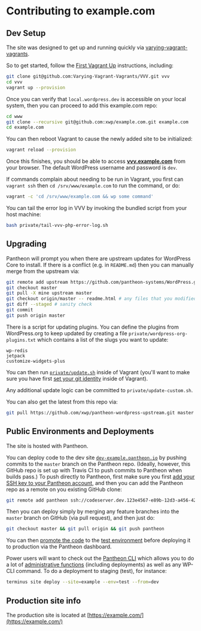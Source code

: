 # Contributing to example.com

## Dev Setup

The site was designed to get up and running quickly via [varying-vagrant-vagrants][2].

So to get started, follow the [First Vagrant Up][3] instructions, including:

```bash
git clone git@github.com:Varying-Vagrant-Vagrants/VVV.git vvv
cd vvv
vagrant up --provision
```

Once you can verify that `local.wordpress.dev` is accessible on your local system, then you can proceed to add this example.com repo:

```bash
cd www
git clone --recursive git@github.com:xwp/example.com.git example.com
cd example.com
```

You can then reboot Vagrant to cause the newly added site to be initialized:

```bash
vagrant reload --provision
```

Once this finishes, you should be able to access **[vvv.example.com](http://vvv.example.com/)** from your browser. The default WordPress username and password is `dev`.

If commands complain about needing to be run in Vagrant, you first can `vagrant ssh` then `cd /srv/www/example.com`
to run the command, or do:

```bash
vagrant -c 'cd /srv/www/example.com && wp some command'
```

You can tail the error log in VVV by invoking the bundled script from your host machine:

```bash
bash private/tail-vvv-php-error-log.sh
```

## Upgrading

Pantheon will prompt you when there are upstream updates for WordPress Core to install. If there is a conflict (e.g. in `README.md`) then you can manually merge from the upstream via:

```bash
git remote add upstream https://github.com/pantheon-systems/WordPress.git
git checkout master
git pull -X mine upstream master
git checkout origin/master -- readme.html # any files that you modified
git diff --staged # sanity check
git commit
git push origin master
```

There is a script for updating plugins. You can define the plugins from WordPress.org to keep updated by creating a file `private/wordpress-org-plugins.txt` which contains a list of the slugs you want to update:

```
wp-redis
jetpack
customize-widgets-plus
```

You can then run [`private/update.sh`](private/update.sh) inside of Vagrant (you'll want to make sure you have first [set your git identity](https://git-scm.com/book/en/v2/Getting-Started-First-Time-Git-Setup#Your-Identity) inside of Vagrant).

Any additional update logic can be committed to `private/update-custom.sh`.

You can also get the latest from this repo via:

```bash
git pull https://github.com/xwp/pantheon-wordpress-upstream.git master
```

## Public Environments and Deployments

The site is hosted with Pantheon.

You can deploy code to the dev site [`dev-example.pantheon.io`](http://dev-example.pantheon.io/) by pushing commits to the `master` branch on the Pantheon repo.
(Ideally, however, this GitHub repo is set up with Travis CI to push commits to Pantheon when builds pass.)
To push directly to Pantheon, first make sure you first [add your SSH key to your Pantheon account](https://pantheon.io/docs/articles/users/generating-ssh-keys/#add-the-key-to-your-pantheon-account), and then
you can add the Pantheon repo as a remote on you existing GitHub clone:

```bash
git remote add pantheon ssh://codeserver.dev.123e4567-e89b-12d3-a456-426655440000@codeserver.dev.123e4567-e89b-12d3-a456-426655440000.drush.in:2222/~/repository.git
```

Then you can deploy simply by merging any feature branches into the `master` branch on GitHub (via pull request), and then just do:

```bash
git checkout master && git pull origin && git push pantheon
```

You can then [promote the code](https://dashboard.pantheon.io/sites/123e4567-e89b-12d3-a456-426655440000#test/deploys) to the [test environment](http://test-example.pantheon.io/) before deploying it to production via the Pantheon dashboard.

Power users will want to check out the [Pantheon CLI](https://github.com/pantheon-systems/cli) which allows you to do a lot of [administrative functions](https://github.com/pantheon-systems/cli/wiki/Available-Commands) (including deployments) as well as any WP-CLI command. To do a deployment to staging (test), for instance:

```bash
terminus site deploy --site=example --env=test --from=dev
```

## Production site info

The production site is located at [https://example.com/](https://example.com/)

[2]: https://github.com/Varying-Vagrant-Vagrants/VVV
[3]: https://github.com/Varying-Vagrant-Vagrants/VVV#the-first-vagrant-up
[4]: https://github.com/WordPress-Coding-Standards/WordPress-Coding-Standards
[5]: https://github.com/gulpjs/gulp
